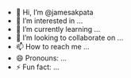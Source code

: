 - 👋 Hi, I’m @jamesakpata
- 👀 I’m interested in ...
- 🌱 I’m currently learning ...
- 💞️ I’m looking to collaborate on ...
- 📫 How to reach me ...
- 😄 Pronouns: ...
- ⚡ Fun fact: ...

<!---
jamesakpata/jamesakpata is a ✨ special ✨ repository because its `README.md` (this file) appears on your GitHub profile.
You can click the Preview link to take a look at your changes.
--->
